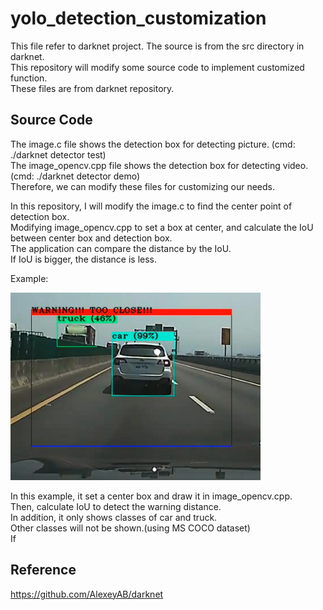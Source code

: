 # yolo_detection_customization
This file refer to darknet project. The source is from the src directory in darknet.  
This repository will modify some source code to implement customized function.  
These files are from darknet repository.  

## Source Code
The image.c file shows the detection box for detecting picture. (cmd: ./darknet detector test)  
The image_opencv.cpp file shows the detection box for detecting video. (cmd: ./darknet detector demo)  
Therefore, we can modify these files for customizing our needs.  

In this repository, I will modify the image.c to find the center point of detection box.  
Modifying image_opencv.cpp to set a box at center, and calculate the IoU between center box and detection box.  
The application can compare the distance by the IoU.  
If IoU is bigger, the distance is less.  

Example:  

<img src=https://github.com/neneyhsw/yolo_detection_customization/blob/main/alert.png width="400" height="300">  


In this example, it set a center box and draw it in image_opencv.cpp.  
Then, calculate IoU to detect the warning distance.  
In addition, it only shows classes of car and truck.  
Other classes will not be shown.(using MS COCO dataset)  
If 

## Reference
https://github.com/AlexeyAB/darknet  
